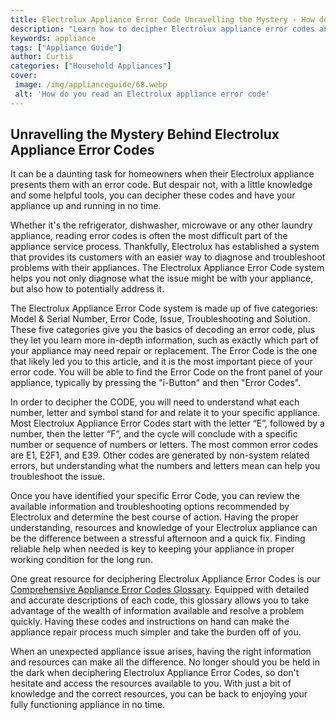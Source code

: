 ```yaml
---
title: Electrolux Appliance Error Code Unravelling the Mystery - How do You Read it
description: "Learn how to decipher Electrolux appliance error codes and ensure the health of your machines Well explore what each code means and how to read them for successful repairs"
keywords: appliance
tags: ["Appliance Guide"]
author: Curtis
categories: ["Household Appliances"]
cover: 
 image: /img/applianceguide/68.webp
 alt: 'How do you read an Electrolux appliance error code'
---
```

## Unravelling the Mystery Behind Electrolux Appliance Error Codes 
It can be a daunting task for homeowners when their Electrolux appliance presents them with an error code. But despair not, with a little knowledge and some helpful tools, you can decipher these codes and have your appliance up and running in no time. 

Whether it's the refrigerator, dishwasher, microwave or any other laundry appliance, reading error codes is often the most difficult part of the appliance service process. Thankfully, Electrolux has established a system that provides its customers with an easier way to diagnose and troubleshoot problems with their appliances. The Electrolux Appliance Error Code system helps you not only diagnose what the issue might be with your appliance, but also how to potentially address it.

The Electrolux Appliance Error Code system is made up of five categories: Model & Serial Number, Error Code, Issue, Troubleshooting and Solution. These five categories give you the basics of decoding an error code, plus they let you learn more in-depth information, such as exactly which part of your appliance may need repair or replacement. The Error Code is the one that likely led you to this article, and it is the most important piece of your error code. You will be able to find the Error Code on the front panel of your appliance, typically by pressing the "i-Button" and then "Error Codes". 

In order to decipher the CODE, you will need to understand what each number, letter and symbol stand for and relate it to your specific appliance. Most Electrolux Appliance Error Codes start with the letter “E”, followed by a number, then the letter “F”, and the cycle will conclude with a specific number or sequence of numbers or letters. The most common error codes are E1, E2F1, and E39. Other codes are generated by non-system related errors, but understanding what the numbers and letters mean can help you troubleshoot the issue. 

Once you have identified your specific Error Code, you can review the available information and troubleshooting options recommended by Electrolux and determine the best course of action. Having the proper understanding, resources and knowledge of your Electrolux appliance can be the difference between a stressful afternoon and a quick fix. Finding reliable help when needed is key to keeping your appliance in proper working condition for the long run. 

One great resource for deciphering Electrolux Appliance Error Codes is our [Comprehensive Appliance Error Codes Glossary](./error-codes/). Equipped with detailed and accurate descriptions of each code, this glossary allows you to take advantage of the wealth of information available and resolve a problem quickly. Having these codes and instructions on hand can make the appliance repair process much simpler and take the burden off of you. 

When an unexpected appliance issue arises, having the right information and resources can make all the difference. No longer should you be held in the dark when deciphering Electrolux Appliance Error Codes, so don't hesitate and access the resources available to you. With just a bit of knowledge and the correct resources, you can be back to enjoying your fully functioning appliance in no time.

